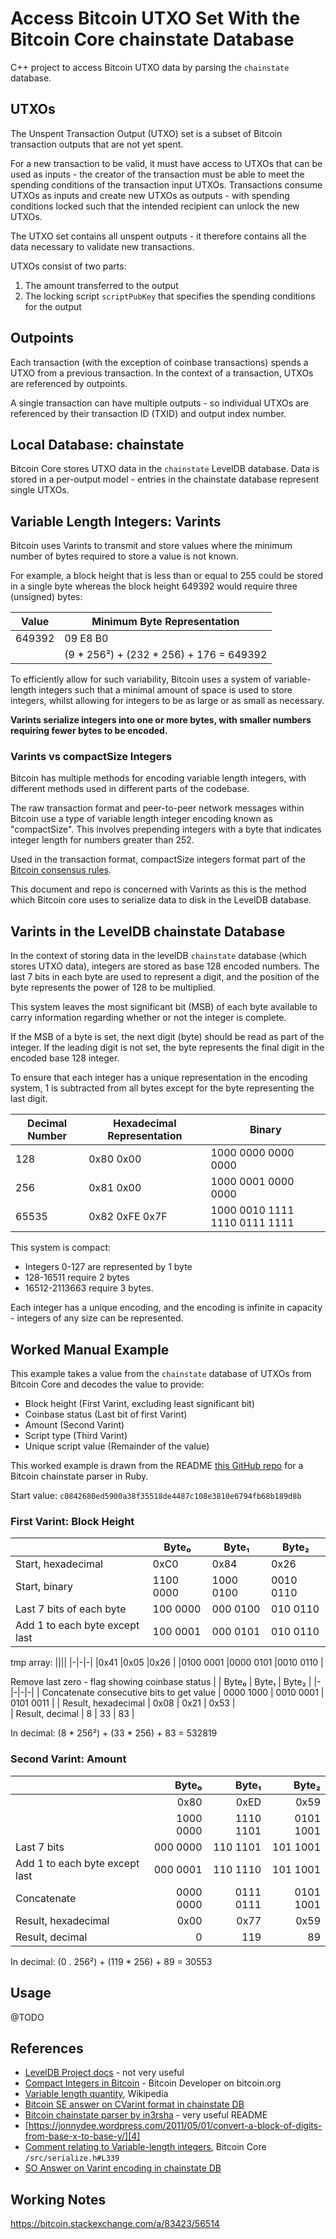 # Access Bitcoin UTXO Set With the Bitcoin Core chainstate Database 
C++ project to access Bitcoin UTXO data by parsing the `chainstate` database.

UTXOs
-----
The Unspent Transaction Output (UTXO) set is a subset of Bitcoin transaction outputs that are not yet spent.

For a new transaction to be valid, it must have access to UTXOs that can be used as inputs - the creator of the transaction must be able to meet the spending conditions of the transaction input UTXOs. Transactions consume UTXOs as inputs and create new UTXOs as outputs - with spending conditions locked such that the intended recipient can unlock the new UTXOs.

The UTXO set contains all unspent outputs - it therefore contains all the data necessary to validate new transactions.

UTXOs consist of two parts:

1. The amount transferred to the output
2. The locking script `scriptPubKey` that specifies the spending conditions for the output

Outpoints
---------
Each transaction (with the exception of coinbase transactions) spends a UTXO from a previous transaction. In the context of a transaction, UTXOs are referenced by outpoints.

A single transaction can have multiple outputs - so individual UTXOs are referenced by their transaction ID (TXID) and output index number.

Local Database: chainstate
--------------------------
Bitcoin Core stores UTXO data in the `chainstate` LevelDB database. Data is stored in a per-output model - entries in the chainstate database represent single UTXOs.


Variable Length Integers: Varints
---------------------------------
Bitcoin uses Varints to transmit and store values where the minimum number of bytes required to store a value is not known.

For example, a block height that is less than or equal to 255 could be stored in a single byte whereas the block height 649392 would require three (unsigned) bytes:

| Value | Minimum Byte Representation |
|-|-|
| 649392 | 09 E8 B0 |
||(9 * 256²) + (232 * 256) + 176 = 649392 |

To efficiently allow for such variability, Bitcoin uses a system of variable-length integers such that a minimal amount of space is used to store integers, whilst allowing for integers to be as large or as small as necessary.

**Varints serialize integers into one or more bytes, with smaller numbers requiring fewer bytes to be encoded.**

### Varints vs compactSize Integers
Bitcoin has multiple methods for encoding variable length integers, with different methods used in different parts of the codebase.

The raw transaction format and peer-to-peer network messages within Bitcoin use a type of variable length integer encoding known as "compactSize". This involves prepending integers with a byte that indicates integer length for numbers greater than 252.

Used in the transaction format, compactSize integers format part of the [Bitcoin consensus rules][9].

This document and repo is concerned with Varints as this is the method which Bitcoin core uses to serialize data to disk in the LevelDB database.

Varints in the LevelDB chainstate Database
-------------------------------------------
In the context of storing data in the levelDB `chainstate` database (which stores UTXO data), integers are stored as base 128 encoded numbers. The last 7 bits in each byte are used to represent a digit, and the position of the byte represents the power of 128 to be multiplied.

This system leaves the most significant bit (MSB) of each byte available to carry information regarding whether or not the integer is complete.

If the MSB of a byte is set, the next digit (byte) should be read as part of the integer. If the leading digit is not set, the byte represents the final digit in the encoded base 128 integer.   

To ensure that each integer has a unique representation in the encoding system, 1 is subtracted from all bytes except for the byte representing the last digit.

| Decimal Number | Hexadecimal Representation | Binary |
|-|-|-|
| 128 | 0x80 0x00 | 1000 0000 0000 0000 |
| 256 | 0x81 0x00 | 1000 0001 0000 0000 |
| 65535 | 0x82 0xFE 0x7F | 1000 0010 1111 1110 0111 1111 |

This system is compact:
* Integers 0-127 are represented by 1 byte
* 128-16511 require 2 bytes
* 16512-2113663 require 3 bytes.

Each integer has a unique encoding, and the encoding is infinite in capacity - integers of any size can be represented.

Worked Manual Example
---------------------
This example takes a value from the `chainstate` database of UTXOs from Bitcoin Core and decodes the value to provide:

* Block height (First Varint, excluding least significant bit)
* Coinbase status (Last bit of first Varint)
* Amount (Second Varint)
* Script type (Third Varint)
* Unique script value (Remainder of the value)

This worked example is drawn from the README [this GitHub repo][3] for a Bitcoin chainstate parser in Ruby. 

Start value: `c0842680ed5900a38f35518de4487c108e3810e6794fb68b189d8b`

### First Varint: Block Height
|					| Byte₀		| Byte₁		| Byte₂		|
|-|-|-|-|
| Start, hexadecimal			|0xC0		|0x84		|0x26		|
| Start, binary				|1100 0000	|1000 0100	|0010 0110	|
| Last 7 bits of each byte		| 100 0000	| 000 0100	| 010 0110	|
| Add 1 to each byte except last	| 100 0001	| 000 0101	| 010 0110	|

tmp array:
||||
|-|-|-|
|0x41		|0x05		|0x26		|
|0100 0001	|0000 0101	|0010 0110	|

Remove last zero - flag showing coinbase status
|						| Byte₀		| Byte₁		| Byte₂		|
|-|-|-|-|
| Concatenate consecutive bits to get value	| 0000 1000	| 0010 0001	| 0101 0011	|
| Result, hexadecimal				| 0x08		| 0x21		| 0x53		|	
| Result, decimal				| 8		| 33		| 83		|	

In decimal: (8 * 256²) + (33 * 256) + 83 = 532819

### Second Varint: Amount
|					| Byte₀		| Byte₁		| Byte₂		|
|-|-:|-:|-:|
|					|0x80		|0xED		|0x59		|
|					|1000 0000	|1110 1101	|0101 1001	|
| Last 7 bits				| 000 0000	| 110 1101	| 101 1001	|
| Add 1 to each byte except last	| 000 0001	| 110 1110	| 101 1001	|
| Concatenate				|0000 0000	|0111 0111	|0101 1001	|
| Result, hexadecimal			|0x00		| 0x77		|0x59		|
| Result, decimal			|0		|119		|89		|

In decimal: (0 . 256²) + (119 * 256) + 89 = 30553

Usage
-----
@TODO

References
----------
* [LevelDB Project docs][8] - not very useful
* [Compact Integers in Bitcoin][9] - Bitcoin Developer on bitcoin.org
* [Variable length quantity][7], Wikipedia
* [Bitcoin SE answer on CVarint format in chainstate DB][2]
* [Bitcoin chainstate parser by in3rsha][3] - very useful README
* [https://jonnydee.wordpress.com/2011/05/01/convert-a-block-of-digits-from-base-x-to-base-y/][4]
* [Comment relating to Variable-length integers][5], Bitcoin Core `/src/serialize.h#L339`
* [SO Answer on Varint encoding in chainstate DB][6]

[1]: https://github.com/bitcoin/bitcoin/blob/v0.13.2/src/serialize.h#L307L372
[2]: https://bitcoin.stackexchange.com/a/51639/56514
[3]: https://github.com/in3rsha/bitcoin-chainstate-parser
[4]: https://jonnydee.wordpress.com/2011/05/01/convert-a-block-of-digits-from-base-x-to-base-y/
[5]: https://github.com/bitcoin/bitcoin/blob/master/src/serialize.h#L339
[6]: https://bitcoin.stackexchange.com/a/51639/56514
[7]: https://en.wikipedia.org/wiki/Variable-length_quantity
[8]: https://github.com/google/leveldb/blob/master/doc/index.md
[9]: https://developer.bitcoin.org/reference/transactions.html#compactsize-unsigned-integers

Working Notes
--------------
https://bitcoin.stackexchange.com/a/83423/56514
